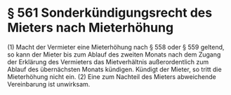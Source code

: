 # § 561 Sonderkündigungsrecht des Mieters nach Mieterhöhung
(1) Macht der Vermieter eine Mieterhöhung nach § 558 oder § 559 geltend, so kann der Mieter bis zum Ablauf des zweiten Monats nach dem Zugang der Erklärung des Vermieters das Mietverhältnis außerordentlich zum Ablauf des übernächsten Monats kündigen. Kündigt der Mieter, so tritt die Mieterhöhung nicht ein.
(2) Eine zum Nachteil des Mieters abweichende Vereinbarung ist unwirksam.
